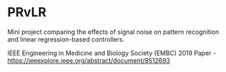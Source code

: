 # PRvLR
Mini project comparing the effects of signal noise on pattern recognition and linear regression-based controllers.

IEEE Engineering in Medicine and Biology Society (EMBC) 2019 Paper - https://ieeexplore.ieee.org/abstract/document/8512693
